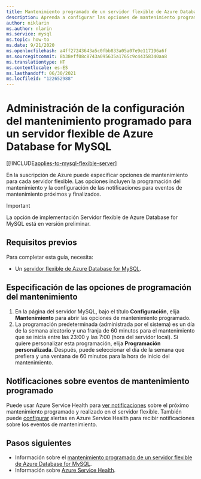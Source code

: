 ```yaml
---
title: Mantenimiento programado de un servidor flexible de Azure Database for MySQL (versión preliminar) mediante Azure Portal
description: Aprenda a configurar las opciones de mantenimiento programado para un servidor flexible de Azure Database for MySQL mediante Azure Portal.
author: niklarin
ms.author: nlarin
ms.service: mysql
ms.topic: how-to
ms.date: 9/21/2020
ms.openlocfilehash: a4ff27243643a5c0fbb833a05a07e9e117196a6f
ms.sourcegitcommit: 8b38eff08c8743a095635a1765c9c44358340aa8
ms.translationtype: HT
ms.contentlocale: es-ES
ms.lasthandoff: 06/30/2021
ms.locfileid: "122652988"
---
```

# <a name="manage-scheduled-maintenance-settings-for-azure-database-for-mysql--flexible-server"></a>Administración de la configuración del mantenimiento programado para un servidor flexible de Azure Database for MySQL

[[!INCLUDE[applies-to-mysql-flexible-server](../includes/applies-to-mysql-flexible-server.md)]

En la suscripción de Azure puede especificar opciones de mantenimiento para cada servidor flexible. Las opciones incluyen la programación del mantenimiento y la configuración de las notificaciones para eventos de mantenimiento próximos y finalizados.

> [!IMPORTANT]
> La opción de implementación Servidor flexible de Azure Database for MySQL está en versión preliminar.

## <a name="prerequisites"></a>Requisitos previos

Para completar esta guía, necesita:

- Un [servidor flexible de Azure Database for MySQL](quickstart-create-server-portal.md).
 
## <a name="specify-maintenance-schedule-options"></a>Especificación de las opciones de programación del mantenimiento
 
1. En la página del servidor MySQL, bajo el título **Configuración**, elija **Mantenimiento** para abrir las opciones de mantenimiento programado.
2. La programación predeterminada (administrada por el sistema) es un día de la semana aleatorio y una franja de 60 minutos para el mantenimiento que se inicia entre las 23:00 y las 7:00 (hora del servidor local). Si quiere personalizar esta programación, elija **Programación personalizada**. Después, puede seleccionar el día de la semana que prefiera y una ventana de 60 minutos para la hora de inicio del mantenimiento.
 
## <a name="notifications-about-scheduled-maintenance-events"></a>Notificaciones sobre eventos de mantenimiento programado
 
Puede usar Azure Service Health para [ver notificaciones](../../service-health/service-notifications.md) sobre el próximo mantenimiento programado y realizado en el servidor flexible. También puede [configurar](../../service-health/resource-health-alert-monitor-guide.md) alertas en Azure Service Health para recibir notificaciones sobre los eventos de mantenimiento.
 
## <a name="next-steps"></a>Pasos siguientes  
 
* Información sobre el [mantenimiento programado de un servidor flexible de Azure Database for MySQL](concepts-maintenance.md).
* Información sobre [Azure Service Health](../../service-health/overview.md).
